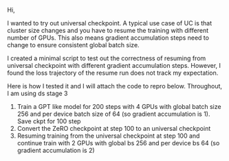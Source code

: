 Hi, 

I wanted to try out universal checkpoint. A typical use case of UC is that cluster size changes and you have to resume the training with different number of GPUs. This also means gradient accumulation steps need to change to ensure consistent global batch size. 

I created a minimal script to test out the correctness of resuming from universal checkpoint with different gradient accumulation steps. However, I found the loss trajectory of the resume run does not track my expectation. 

Here is how I tested it and I will attach the code to repro below. Throughout, I am using ds stage 3

1. Train a GPT like model for 200 steps with 4 GPUs with global batch size 256 and per device batch size of 64 (so gradient accumulation is 1). Save ckpt for 100 step
2. Convert the ZeRO checkpoint at step 100 to an universal checkpoint 
3. Resuming training from the universal checkpoint at step 100 and continue train with 2 GPUs with global bs 256 and per device bs 64 (so gradient accumulation is 2)
